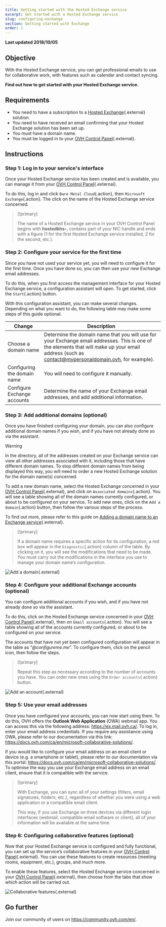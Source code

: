 ```yaml
---
title: Getting started with the Hosted Exchange service
excerpt: Get started with a Hosted Exchange service
slug: configuring-exchange
section: Getting started with Exchange
order: 1
---
```


**Last updated 2018/10/05**

## Objective

With the Hosted Exchange service, you can get professional emails to use for collaborative work, with features such as calendar and contact syncing.

**Find out how to get started with your Hosted Exchange service.**

## Requirements

- You need to have a subscription to a [Hosted Exchange](https://www.ovhcloud.com/en-ca/emails/hosted-exchange/){.external} solution.
- You need to have received an email confirming that your Hosted Exchange solution has been set up.
- You must have a domain name.
- You must be logged in to your [OVH Control Panel](https://ca.ovh.com/auth/?action=gotomanager&from=https://www.ovh.com/ca/en/&ovhSubsidiary=ca){.external}.

## Instructions

### Step 1: Log in to your service's interface

Once your Hosted Exchange service has been created and is available, you can manage it from your [OVH Control Panel](https://ca.ovh.com/auth/?action=gotomanager&from=https://www.ovh.com/ca/en/&ovhSubsidiary=ca){.external}.

To do this, log in and click `Bare Metal Cloud`{.action}, then `Microsoft Exchange`{.action}. The click on the name of the Hosted Exchange service concerned.

> [!primary]
>
> The name of a Hosted Exchange service in your OVH Control Panel begins with **hostedbhs-**, contains part of your NIC handle and ends with a figure (1 for the first Hosted Exchange service installed, 2 for the second, etc.).
>

### Step 2: Configure your service for the first time

Since you have not used your service yet, you will need to configure it for the first time. Once you have done so, you can then use your new Exchange email addresses.

To do this, when you first access the management interface for your Hosted Exchange service, a configuration assistant will open. To get started, click the `Start`{.action} button.

With this configuration assistant, you can make several changes. Depending on what you want to do, the following table may make some steps of this guide optional.

|Change|Description|
|---|---|
|Choose a domain name|Determine the domain name that you will use for your Exchange email addresses. This is one of the elements that will make up your email address (such as contact@mypersonaldomain.ovh, for example).|
|Configuring the domain name|You will need to configure it manually.|
|Configure Exchange accounts|Determine the name of your Exchange email addresses, and add additional information.|

### Step 3: Add additional domains (optional)

Once you have finished configuring your domain, you can also configure additional domain names if you wish, and if you have not already done so via the assistant.

> [!warning]
>
> In the directory, all of the addresses created on your Exchange service can view all other addresses associated with it, including those that have different domain names. To stop different domain names from being displayed this way, you will need to order a new Hosted Exchange solution for the domain name(s) concerned.
>

To add a new domain name, select the Hosted Exchange concerned in your [OVH Control Panel](https://ca.ovh.com/auth/?action=gotomanager&from=https://www.ovh.com/ca/en/&ovhSubsidiary=ca){.external}, and click on `Associated domains`{.action}. You will see a table showing all of the domain names currently configured, or about to be configured on your service. To add new ones, click on the `Add a domain`{.action} button, then follow the various steps of the process.

To find out more, please refer to this guide on [Adding a domain name to an Exchange service](https://docs.ovh.com/ca/en/microsoft-collaborative-solutions/adding-domain-exchange/){.external}.

> [!primary]
>
> If a domain name requires a specific action for its configuration, a red box will appear in the `Diagnostic`{.action} column of the table. By clicking on it, you will see the modifications that need to be made. You must carry out the modifications in the interface you use to manage your domain name’s configuration. 
>

![Add a domain](images/first-steps-hosted-exchange-add-domain.png){.external}

### Step 4: Configure your additional Exchange accounts (optional)

You can configure additional accounts if you wish, and if you have not already done so via the assistant.

To do this, click on the Hosted Exchange service concerned in your [OVH Control Panel](https://ca.ovh.com/auth/?action=gotomanager&from=https://www.ovh.com/ca/en/&ovhSubsidiary=ca){.external}, then on `Email accounts`{.action}. You will see a table showing all of the accounts currently configured, or about to be configured on your service.

The accounts that have not yet been configured configuration will appear in the table as “*@configureme.me*”. To configure them, click on the pencil icon, then follow the steps.

> [!primary]
>
> Repeat this step as necessary according to the number of accounts you have. You can order new ones using the `Order accounts`{.action} button.
>

![Add an account](images/first-steps-hosted-exchange-add-account.png){.external}

### Step 5: Use your email addresses

Once you have configured your accounts, you can now start using them. To do this, OVH offers the **Outlook Web Application** (OWA) webmail app. You can access this via the following address: <https://ex.mail.ovh.ca/>. To log in, enter your email address credentials. If you require any assistance using OWA, please refer to our documentation via this link: <https://docs.ovh.com/ca/en/microsoft-collaborative-solutions/>.

If you would like to configure your email address on an email client or device (e.g. a smartphone or tablet), please refer to our documentation via this portal: <https://docs.ovh.com/ca/en/microsoft-collaborative-solutions/>. To optimise the way you use your Exchange email address on an email client, ensure that it is compatible with the service.

> [!primary]
>
> With Exchange, you can sync all of your settings (filters, email signatures, folders, etc.), regardless of whether you were using a web application or a compatible email client.
>
> This way, if you use Exchange on three devices via different login interfaces (webmail, compatible email software or client), all of your information will be available at the same time.
>

### Step 6: Configuring collaborative features (optional)

Now that your Hosted Exchange service is configured and fully functional, you can set up the service’s collaborative features in your [OVH Control Panel](https://ca.ovh.com/auth/?action=gotomanager&from=https://www.ovh.com/ca/en/&ovhSubsidiary=ca){.external}. You can use these features to create resources (meeting rooms, equipment, etc.), groups, and much more.

To enable these features, select the Hosted Exchange service concerned in your  [OVH Control Panel](https://ca.ovh.com/auth/?action=gotomanager&from=https://www.ovh.com/ca/en/&ovhSubsidiary=ca){.external}, then choose from the tabs that show which action will be carried out.

![Collaborative features](images/first-steps-hosted-exchange-intro-to-functions.png){.external}

## Go further

Join our community of users on <https://community.ovh.com/en/>.
